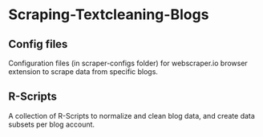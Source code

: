 # Scraping-Textcleaning-Blogs


## Config files

Configuration files (in scraper-configs folder) for webscraper.io browser extension to scrape data from specific blogs.

## R-Scripts

A collection of R-Scripts to normalize and clean blog data, and create data subsets per blog account.
